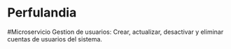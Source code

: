 # Perfulandia
#Microservicio Gestion de usuarios:
Crear, actualizar, desactivar y eliminar cuentas de usuarios del sistema.
